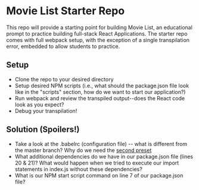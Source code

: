 # Movie List Starter Repo
This repo will provide a starting point for building Movie List, an educational prompt to practice building full-stack React Applications. The starter repo comes with full webpack setup, with the exception of a single transpilation error, embedded to allow students to practice.

## Setup
- Clone the repo to your desired directory
- Setup desired NPM scripts (i.e., what should the package.json file look like in the "scripts" section, how do we want to start our application?)
- Run webpack and review the transpiled output--does the React code look as you expect?
- Debug your transpilation!


## Solution (Spoilers!)
- Take a look at the .babelrc (configuration file) -- what is different from the master branch? Why do we need the [second preset](https://babeljs.io/docs/en/babel-preset-react)
- What additional dependencies do we have in our package.json file (lines 20 & 21)? What would happen when we tried to execute our import statements in index.js without these dependencies?
- What is our NPM start script command on line 7 of our package.json file?
